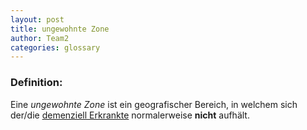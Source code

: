 ```yaml
---
layout: post
title: ungewohnte Zone
author: Team2
categories: glossary
---
```


### Definition:
Eine *ungewohnte Zone* ist ein geografischer Bereich, in welchem sich der/die [demenziell Erkrankte](https://fae.archi-lab.io/glossary/2019/11/15/Glossary-Dementiell-Erkrankter.html)
normalerweise **nicht** aufhält.
